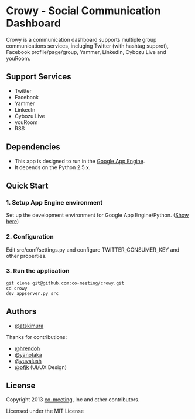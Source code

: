 Crowy - Social Communication Dashboard
=======================================

Crowy is a communication dashboard supports multiple group communications services, incluging Twitter (with hashtag supprot), Facebook profile/page/group, Yammer, LinkedIn, Cybozu Live and youRoom.

Support Services
-------------
- Twitter
- Facebook
- Yammer
- LinkedIn
- Cybozu Live
- youRoom
- RSS

Dependencies
-------------

- This app is designed to run in the [Google App Engine](https://developers.google.com/appengine/).
- It depends on the Python 2.5.x.

Quick Start
-------------

### 1. Setup App Engine environment

Set up the development environment for Google App Engine/Python. ([Show here](https://developers.google.com/appengine/docs/python/gettingstarted/devenvironment))

### 2. Configuration
Edit src/conf/settings.py and configure TWITTER_CONSUMER_KEY and other properties.

### 3. Run the application 

    git clone git@github.com:co-meeting/crowy.git
    cd crowy
    dev_appserver.py src


Authors
-------------

- [@atskimura](http://github.com/atskimura)

Thanks for contributions:

- [@hrendoh](http://github.com/hrendoh)
- [@yanotaka](http://github.com/yanotaka)
- [@yuyalush](http://github.com/yuyalush)
- [@pfjk](https://twitter.com/pfjk) (UI/UX Design)

License
-------------

Copyright 2013 [co-meeting](http://www.co-meeting.com/), Inc and other contributors.

Licensed under the MIT License

